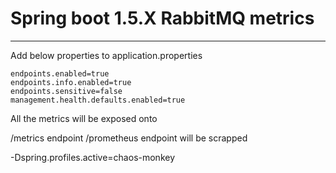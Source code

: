 # Spring boot 1.5.X RabbitMQ metrics 
----

Add below properties to application.properties
```
endpoints.enabled=true
endpoints.info.enabled=true
endpoints.sensitive=false
management.health.defaults.enabled=true

```

All the metrics will be exposed onto 

/metrics endpoint
/prometheus endpoint will be scrapped


-Dspring.profiles.active=chaos-monkey 